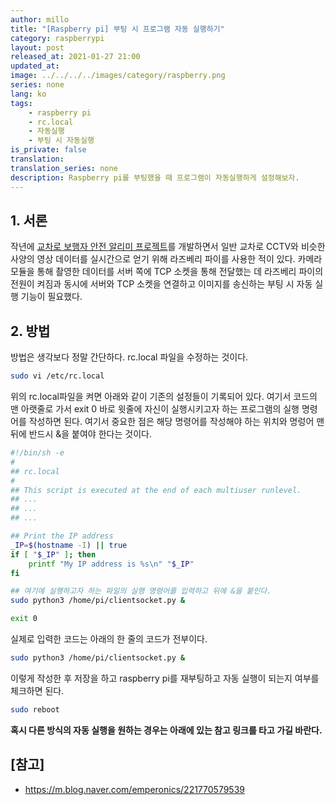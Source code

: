 ```yaml
---
author: millo
title: "[Raspberry pi] 부팅 시 프로그램 자동 실행하기"
category: raspberrypi
layout: post
released_at: 2021-01-27 21:00
updated_at:
image: ../../../../images/category/raspberry.png
series: none
lang: ko
tags:
    - raspberry pi
    - rc.local
    - 자동실행
    - 부팅 시 자동실행
is_private: false
translation:
translation_series: none
description: Raspberry pi를 부팅했을 때 프로그램이 자동실행하게 설정해보자.
---
```


## 1. 서론

작년에 [교차로 보행자 안전 알리미 프로젝트](https://www.youtube.com/watch?v=AuWtMnEUwC8&t=1s)를 개발하면서 일반 교차로 CCTV와 비슷한 사양의 영상 데이터를 실시간으로 얻기 위해 라즈베리 파이를 사용한 적이 있다. 카메라 모듈을 통해 촬영한 데이터를 서버 쪽에 TCP 소켓을 통해 전달했는 데 라즈베리 파이의 전원이 켜짐과 동시에 서버와 TCP 소켓을 연결하고 이미지를 송신하는 부팅 시 자동 실행 기능이 필요했다.

## 2. 방법

방법은 생각보다 정말 간단하다. rc.local 파일을 수정하는 것이다.

```bash
sudo vi /etc/rc.local
```

위의 rc.local파일을 켜면 아래와 같이 기존의 설정들이 기록되어 있다. 여기서 코드의 맨 아랫줄로 가서 exit 0 바로 윗줄에 자신이 실행시키고자 하는 프로그램의 실행 명령어를 작성하면 된다. 여기서 중요한 점은 해당 명령어를 작성해야 하는 위치와 명렁어 맨 뒤에 반드시 &을 붙여야 한다는 것이다.

```bash
#!/bin/sh -e
#
## rc.local
#
## This script is executed at the end of each multiuser runlevel.
## ...
## ...
## ...

## Print the IP address
_IP=$(hostname -I) || true
if [ "$_IP" ]; then
	printf "My IP address is %s\n" "$_IP"
fi

## 여기에 실행하고자 하는 파일의 실행 명령어를 입력하고 뒤에 &을 붙인다.
sudo python3 /home/pi/clientsocket.py &

exit 0
```

실제로 입력한 코드는 아래의 한 줄의 코드가 전부이다.

```bash
sudo python3 /home/pi/clientsocket.py &
```

이렇게 작성한 후 저장을 하고 raspberry pi를 재부팅하고 자동 실행이 되는지 여부를 체크하면 된다.

```bash
sudo reboot
```

**혹시 다른 방식의 자동 실행을 원하는 경우는 아래에 있는 참고 링크를 타고 가길 바란다.**

## [참고]

-   https://m.blog.naver.com/emperonics/221770579539
